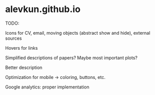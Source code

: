 # alevkun.github.io

TODO:

Icons for CV, email, moving objects (abstract show and hide), external sources

Hovers for links

Simplified descriptions of papers? Maybe most important plots?

Better description

Optimization for mobile -> coloring, buttons, etc.

Google analytics: proper implementation
